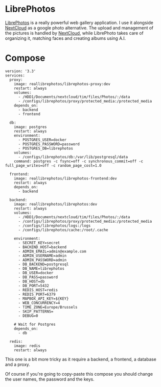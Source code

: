 # LibrePhotos

[LibrePhotos](https://github.com/LibrePhotos/librephotos) is a really powerful web gallery application. I use it alongside [NextCloud](/services/nextcloud) as a google photo alternative. The upload and management of the pictures is handled by [NextCloud](/services/nextcloud), while LibrePhoto takes care of organizing it, matching faces and creating albums using A.I.

# Compose

```
version: '3.3'
services:
  proxy:
    image: reallibrephotos/librephotos-proxy:dev
    restart: always
    volumes:
      - /HDD1/Documents/nextcloud/tim/files/Photos/:/data
      - /configs/librephotos/proxy/protected_media:/protected_media
    depends_on:
      - backend
      - frontend

  db:
    image: postgres
    restart: always
    environment:
      - POSTGRES_USER=docker
      - POSTGRES_PASSWORD=password
      - POSTGRES_DB=librephotos
    volumes:
      - /configs/librephotos/db:/var/lib/postgresql/data
    command: postgres -c fsync=off -c synchronous_commit=off -c full_page_writes=off -c random_page_cost=1.0

  frontend:
    image: reallibrephotos/librephotos-frontend:dev
    restart: always
    depends_on:
      - backend

  backend:
    image: reallibrephotos/librephotos:dev
    restart: always
    volumes:
      - /HDD1/Documents/nextcloud/tim/files/Photos/:/data
      - /configs/librephotos/proxy/protected_media:/protected_media
      - /configs/librephotos/logs:/logs
      - /configs/librephotos/cache:/root/.cache

    environment:
      - SECRET_KEY=secret
      - BACKEND_HOST=backend
      - ADMIN_EMAIL=admin@example.com
      - ADMIN_USERNAME=admin
      - ADMIN_PASSWORD=admin
      - DB_BACKEND=postgresql
      - DB_NAME=librephotos
      - DB_USER=docker
      - DB_PASS=password
      - DB_HOST=db
      - DB_PORT=5432
      - REDIS_HOST=redis
      - REDIS_PORT=6379
      - MAPBOX_API_KEY=${KEY}
      - WEB_CONCURRENCY=4
      - TIME_ZONE=Europe/Brussels
      - SKIP_PATTERNS=
      - DEBUG=0

    # Wait for Postgres
    depends_on:
      - db

  redis:
    image: redis
    restart: always
```

This one is a bit more tricky as it require a backend, a frontend, a database and a proxy.

Of course if you're going to copy-paste this compose you should change the user names, the password and the keys.
